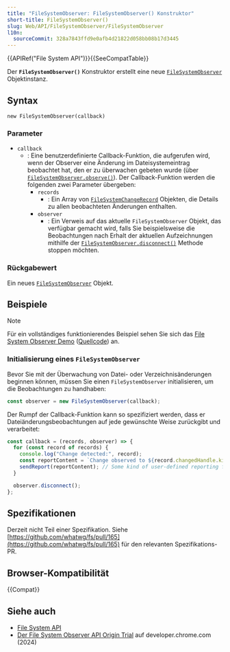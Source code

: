 ```yaml
---
title: "FileSystemObserver: FileSystemObserver() Konstruktor"
short-title: FileSystemObserver()
slug: Web/API/FileSystemObserver/FileSystemObserver
l10n:
  sourceCommit: 328a7843ffd9e0afb4d21822d058bb08b17d3445
---
```


{{APIRef("File System API")}}{{SeeCompatTable}}

Der **`FileSystemObserver()`** Konstruktor erstellt eine neue [`FileSystemObserver`](/de/docs/Web/API/FileSystemObserver) Objektinstanz.

## Syntax

```js-nolint
new FileSystemObserver(callback)
```

### Parameter

- `callback`
  - : Eine benutzerdefinierte Callback-Funktion, die aufgerufen wird, wenn der Observer eine Änderung im Dateisystemeintrag beobachtet hat, den er zu überwachen gebeten wurde (über [`FileSystemObserver.observe()`](/de/docs/Web/API/FileSystemObserver/observe)). Der Callback-Funktion werden die folgenden zwei Parameter übergeben:
    - `records`
      - : Ein Array von [`FileSystemChangeRecord`](/de/docs/Web/API/FileSystemChangeRecord) Objekten, die Details zu allen beobachteten Änderungen enthalten.
    - `observer`
      - : Ein Verweis auf das aktuelle `FileSystemObserver` Objekt, das verfügbar gemacht wird, falls Sie beispielsweise die Beobachtungen nach Erhalt der aktuellen Aufzeichnungen mithilfe der [`FileSystemObserver.disconnect()`](/de/docs/Web/API/FileSystemObserver/disconnect) Methode stoppen möchten.

### Rückgabewert

Ein neues [`FileSystemObserver`](/de/docs/Web/API/FileSystemObserver) Objekt.

## Beispiele

> [!NOTE]
> Für ein vollständiges funktionierendes Beispiel sehen Sie sich das [File System Observer Demo](https://file-system-observer.glitch.me/) ([Quellcode](https://glitch.com/edit/#!/file-system-observer)) an.

### Initialisierung eines `FileSystemObserver`

Bevor Sie mit der Überwachung von Datei- oder Verzeichnisänderungen beginnen können, müssen Sie einen `FileSystemObserver` initialisieren, um die Beobachtungen zu handhaben:

```js
const observer = new FileSystemObserver(callback);
```

Der Rumpf der Callback-Funktion kann so spezifiziert werden, dass er Dateiänderungsbeobachtungen auf jede gewünschte Weise zurückgibt und verarbeitet:

```js
const callback = (records, observer) => {
  for (const record of records) {
    console.log("Change detected:", record);
    const reportContent = `Change observed to ${record.changedHandle.kind} ${record.changedHandle.name}. Type: ${record.type}.`;
    sendReport(reportContent); // Some kind of user-defined reporting function
  }

  observer.disconnect();
};
```

## Spezifikationen

Derzeit nicht Teil einer Spezifikation. Siehe [https://github.com/whatwg/fs/pull/165](https://github.com/whatwg/fs/pull/165) für den relevanten Spezifikations-PR.

## Browser-Kompatibilität

{{Compat}}

## Siehe auch

- [File System API](/de/docs/Web/API/File_System_API)
- [Der File System Observer API Origin Trial](https://developer.chrome.com/blog/file-system-observer#stop-observing-the-file-system) auf developer.chrome.com (2024)
